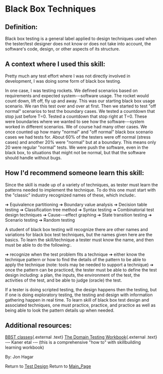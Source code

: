 Black Box Techniques
====================

## Definition:

Black box testing is a general label applied to design techniques used when the tester/test designer does not know or does not take into account, the software\'s code, design, or other aspects of its structure.


## A context where I used this skill:

Pretty much any test effort where I was not directly involved in development, I was doing some form of black box testing.

In one case, I was testing rockets.
We defined scenarios based on requirements and expected system-‐‑software usage.
The rocket would count down, lift off, fly up and away.
This was our starting black box usage scenario.
We ran this test over and over at first.
Then we started to test \"off normal\" scenarios to test the boundary cases.
We tested a countdown that stop just before T=0.
Tested a countdown that stop right at T=0.
These were boundaries where we wanted to see how the software-‐‑system worked in different scenarios.
We of course had many other cases.
We once counted up how many \"normal\" and \"off normal\" black box scenario cases we had tests for.
About 60% of the testers were off normal (stress cases) and another 20% were \"normal\" but at a boundary.
This means only 20 were regular \"normal\" tests.
We were push the software, even in the black box, to situations that might not be normal, but that the software should handle without bugs.


## How I\'d recommend someone learn this skill:

Since the skill is made up of a variety of techniques, as tester must learn the patterns needed to implement the technique.
To do this one must start with the \"classic\" industry recognized names of these, which include:.

➔ Equivalence partitioning
➔ Boundary value analysis
➔ Decision table testing
➔ Classification tree method
➔ Syntax testing
➔ Combinatorial test design techniques
➔ Cause-‐‑effect graphing
➔ State transition testing
➔ Scenario testing
➔ Random testing

A student of black box testing will recognize there are other names and variations for black box test techniques, but the names given here are the basics.
To learn the skill/technique a tester must know the name, and then must be able to do the following:.

➔ recognize when the test problem fits a technique
➔ either know the technique pattern or how to find the details of the pattern to be able to apply the technique (note: tools may be needed to
support a technique)
➔ once the pattern can be practiced, the tester must be able to define the test design including: a plan, the inputs, the environment of the
test, the activities of the test, and be able to judge (oracle) the test.

If a tester is doing scripted testing, the design happens then the testing, but if one is doing exploratory testing, the testing and design with information gathering happen in real time.
To learn skill of black box test design and associated techniques, one must practice, practice, and practice as well as being able to look the pattern details up when needed.

## Additional resources:

[BBST classes](http://www.associationforsoftwaretesting.org/training/courses/){.external .text}
[The Domain Testing Workbook](http://contextdrivenpress.com/){.external .text} -‐‑ Kaner etal -‐‑ (this is a comprehensive \"how to\" with skillbuilding learning workbook)

By: Jon Hagar

Return to [Test Design](Test_Design.html?title=Test_Design "Test Design")
Return to [Main\_Page](Main_Page.html?title=Main_Page "Main Page")
